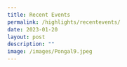 ```yaml
---
title: Recent Events
permalink: /highlights/recentevents/
date: 2023-01-20
layout: post
description: ""
image: /images/Pongal9.jpeg
---
```

<html>
	<head>
				<style>
      .button {
        background-color: #1a3d6e;
						  font-family: arial, sans-serif;
        border: none;
        color: white;
        padding: 20px 34px;
        text-align: center;
        text-decoration: none;
        display: inline-block;
        font-weight: 700;
        margin: 4px 2px;
        cursor: pointer;
      }
    </style>
  <style>
				   .tab, .tab * {
      font-family: arial, sans-serif;
      box-sizing: border-box;
    }
    .tab { max-width:950px; }
    
    .tab input { display: none; }
    
  
    .tab label {
   
      position: relative; 
      display: block;
      width: 100%;
      margin-top: 10px;
      padding: 10px;
     
   
      font-weight: 700;
      color: #fff;
      background: #1a3d6e;
      cursor: pointer;
    }
    

    .tab .content {
      background: #fff;
      overflow: hidden;
      transition: max-height 0.3s;
      max-height: 0;
    }
    .tab .content p { padding: 10px; }
    
  
    .tab input:checked ~ .content { max-height: 100vh; }
    
  
    .tab label::after {
   
      display: block;  
      content: "\25b6";
     
    
      position: absolute;
      right: 10px; top: 10px;
     
   
      transition: all 0.4s;
    }
     
   
    .tab input:checked ~ label::after { transform: rotate(90deg); }
	</style>
</head>
<body>
		<div style="width:100%; text-align:center">
  <img src="https://raw.githubusercontent.com/isomerpages/moe-uptlc/staging/images/VR%20Launch.png"  >
				<p style ="text-align: center" >


	<div style="width:100%; text-align:center">
	    <div class="tab">
      <input id="tab-1" type="checkbox">
		      <label for="tab-1">மெய்ந்நிகர்க் கற்றல் வளங்கள் - வெளியீடு அழைப்பிதழ்</label>
      <div class="content">
       <iframe width="560" height="315" src="https://www.youtube.com/embed/16cRkNkGA-8?controls=0" title="YouTube video player" frameborder="0" allow="accelerometer; autoplay; clipboard-write; encrypted-media; gyroscope; picture-in-picture; web-share" allowfullscreen></iframe>
				</div>
			</div>
    </div>
	
        <!-- SECOND TAB -->
    <div class="tab">
      <input id="tab-2" type="checkbox">
      <label for="tab-2"> மெய்ந்நிகர்க் கற்றல் வளங்கள் - முன்னோட்ட ஒளிக்காட்சி 
</label>
      <div class="content">
       <iframe width="560" height="315" src="https://www.youtube.com/embed/U76qL4jOq1Q?controls=0" title="YouTube video player" frameborder="0" allow="accelerometer; autoplay; clipboard-write; encrypted-media; gyroscope; picture-in-picture; web-share" allowfullscreen></iframe>
    </div>
				</div>
			
<h2 id="pongal-festival-2022">Pongal Festival 2022</h2>
<h4 id="-center-center-"><strong><center>நிலையத்தில் &#39;பொங்கலோ பொங்கல்!&#39;</center></strong></h4>
<table>
<thead>
<tr>
<th></th>
<th></th>
<th></th>
</tr>
</thead>
<tbody>
<tr>
<td><img src="/images/Pongal1.jpeg" alt=""></td>
<td><img src="/images/Pongal2.jpeg" alt=""></td>
<td><img src="/images/Pongal3.jpeg" alt=""></td>
</tr>
<tr>
<td><img src="/images/Pongal4.jpeg" alt=""></td>
<td><img src="/images/Pongal5.jpeg" alt=""></td>
<td><img src="/images/Pongal6.jpeg" alt=""></td>
</tr>
<tr>
<td><img src="/images/Pongal7.jpeg" alt=""></td>
<td><img src="/images/Pongal8.jpeg" alt=""></td>
<td><img src="/images/Pongal9.jpeg" alt=""></td>
</tr>
</tbody>
</table>
<p><img src="/images/Pongal10.jpeg" alt=""></p>
<p><strong><center>பொங்கலுக்குப் பானை தயார்!</center></strong></p>
